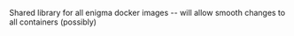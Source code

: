 Shared library for all enigma docker images -- will allow smooth changes to all containers (possibly)